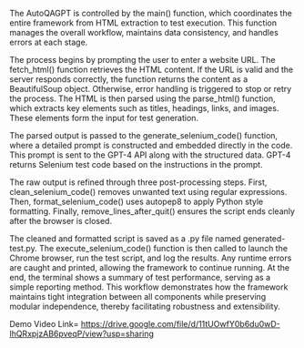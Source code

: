 The AutoQAGPT is controlled by the main() function, which coordinates the entire framework from HTML extraction to test execution. This function manages the overall workflow, maintains data consistency, and handles errors at each stage.

The process begins by prompting the user to enter a website URL. The fetch_html() function retrieves the HTML content. If the URL is valid and the server responds correctly, the function returns the content as a BeautifulSoup object. Otherwise, error handling is triggered to stop or retry the process. The HTML is then parsed using the parse_html() function, which extracts key elements such as titles, headings, links, and images. These elements form the input for test generation.

The parsed output is passed to the generate_selenium_code() function, where a detailed prompt is constructed and embedded directly in the code. This prompt is sent to the GPT-4 API along with the structured data. GPT-4 returns Selenium test code based on the instructions in the prompt.

The raw output is refined through three post-processing steps. First, clean_selenium_code() removes unwanted text using regular expressions. Then, format_selenium_code() uses autopep8 to apply Python style formatting. Finally, remove_lines_after_quit() ensures the script ends cleanly after the browser is closed.

The cleaned and formatted script is saved as a .py file named generated-test.py. The execute_selenium_code() function is then called to launch the Chrome browser, run the test script, and log the results. Any runtime errors are caught and printed, allowing the framework to continue running. At the end, the terminal shows a summary of test performance, serving as a simple reporting method.
This workflow demonstrates how the framework maintains tight integration between all components while preserving modular independence, thereby facilitating robustness and extensibility.

Demo Video Link= https://drive.google.com/file/d/11tUOwfY0b6du0wD-lhQRxpjzAB6pveqP/view?usp=sharing 
